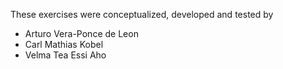 These exercises were conceptualized, developed and tested by 
  - Arturo Vera-Ponce de Leon
  - Carl Mathias Kobel
  - Velma Tea Essi Aho
